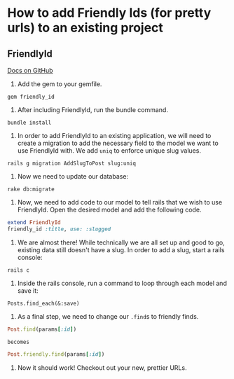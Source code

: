 # How to add Friendly Ids (for pretty urls) to an existing project

## FriendlyId

<a href="https://github.com/norman/friendly_id" target="_blank">Docs on GitHub</a>

1. Add the gem to your gemfile.

  ```console
  gem friendly_id
  ```

1. After including FriendlyId, run the bundle command.

  ```console
  bundle install
  ```

1. In order to add FriendlyId to an existing application, we will need to create a migration to add the necessary field to the model we want to use FriendlyId with. We add `uniq` to enforce unique slug values.

  ```console
  rails g migration AddSlugToPost slug:uniq
  ```

1. Now we need to update our database:

  ```console
  rake db:migrate
  ```

1. Now, we need to add code to our model to tell rails that we wish to use FriendlyId. Open the desired model and add the following code.

  ```ruby
  extend FriendlyId
  friendly_id :title, use: :slugged
  ```

1. We are almost there! While technically we are all set up and good to go, existing data still doesn't have a slug. In order to add a slug, start a rails console:

  ```console
  rails c
  ```

1. Inside the rails console, run a command to loop through each model and save it:

  ```
  Posts.find_each(&:save)
  ```

1. As a final step, we need to change our `.find`s to friendly finds.

  ```ruby
  Post.find(params[:id])
  ```

    becomes

  ```ruby
  Post.friendly.find(params[:id])
  ```

1. Now it should work! Checkout out your new, prettier URLs.
